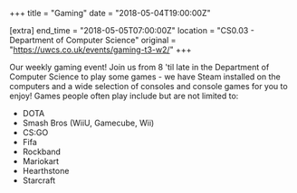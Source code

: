 +++
title = "Gaming"
date = "2018-05-04T19:00:00Z"

[extra]
end_time = "2018-05-05T07:00:00Z"
location = "CS0.03 - Department of Computer Science"
original = "https://uwcs.co.uk/events/gaming-t3-w2/"
+++

Our weekly gaming event\! Join us from 8 'til late in the Department of Computer Science to play some games - we have Steam installed on the computers and a wide selection of consoles and console games for you to enjoy\! Games people often play include but are not limited to:

  - DOTA  
  - Smash Bros (WiiU, Gamecube, Wii)  
  - CS:GO  
  - Fifa  
  - Rockband  
  - Mariokart  
  - Hearthstone  
  - Starcraft


